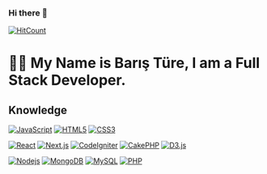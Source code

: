 ### Hi there 👋 

[![HitCount](http://hits.dwyl.com/baristure/baristure/READMEmd.svg)](http://hits.dwyl.com/baristure/baristure/READMEmd)


# :man_technologist: My Name is Barış Türe, I am a Full Stack Developer.

## Knowledge

[![JavaScript](https://img.shields.io/badge/-JavaScript-black?style=flat-square&logo=javascript&link=https://github.com/baristure/)](https://github.com/baristure/)
[![HTML5](https://img.shields.io/badge/-HTML5-E34F26?style=flat-square&logo=html5&logoColor=white&link=https://github.com/baristure/)](https://github.com/baristure/)
[![CSS3](https://img.shields.io/badge/-CSS3-1572B6?style=flat-square&logo=css3&link=https://github.com/baristure/)](https://github.com/baristure/)

[![React](https://img.shields.io/badge/-React-black?style=flat-square&logo=react&link=https://github.com/baristure/)](https://github.com/baristure/)
[![Next.js](https://img.shields.io/badge/-Next.js-black?style=flat-square&logo=next.js&link=https://github.com/baristure/)](https://github.com/baristure/)
[![CodeIgniter](https://img.shields.io/badge/-CodeIgniter-801010?style=flat-square&logo=codeigniter&link=https://github.com/baristure/)](https://github.com/baristure/)
[![CakePHP](https://img.shields.io/badge/-CakePHP-801010?style=flat-square&logo=cakephp&link=https://github.com/baristure/)](https://github.com/baristure/)
[![D3.js](https://img.shields.io/badge/-D3.js-663300?style=flat-square&logo=d3.js&link=https://github.com/baristure/)](https://github.com/baristure/)

[![Nodejs](https://img.shields.io/badge/-Nodejs-black?style=flat-square&logo=Node.js&link=https://github.com/baristure/)](https://github.com/baristure/)
[![MongoDB](https://img.shields.io/badge/-MongoDB-black?style=flat-square&logo=mongodb&link=https://github.com/baristure/)](https://github.com/baristure/)
[![MySQL](https://img.shields.io/badge/-MySQL-4479A1?style=flat-square&logo=mysql&link=https://github.com/baristure/)](https://github.com/baristure/)
[![PHP](https://img.shields.io/badge/-PHP-777BB4?style=flat-square&logo=php&link=https://github.com/baristure/)](https://github.com/baristure/)


<!--
**baristure/baristure** is a ✨ _special_ ✨ repository because its `README.md` (this file) appears on your GitHub profile.

Here are some ideas to get you started:

- 🔭 I’m currently working on ...
- 🌱 I’m currently learning ...
- 👯 I’m looking to collaborate on ...
- 🤔 I’m looking for help with ...
- 💬 Ask me about ...
- 📫 How to reach me: ...
- 😄 Pronouns: ...
- ⚡ Fun fact: ...
-->
